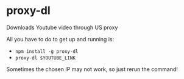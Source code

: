 # proxy-dl
Downloads Youtube video through US proxy

All you have to do to get up and running is: 
  - `npm install -g proxy-dl`
  - `proxy-dl $YOUTUBE_LINK`

Sometimes the chosen IP may not work, so just rerun the command!
